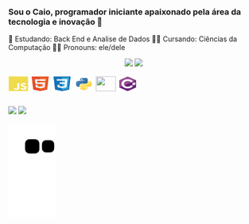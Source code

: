 ### Sou o Caio, programador iniciante apaixonado pela área da tecnologia e inovação 👋

📝 Estudando: Back End e Analise de Dados
👨‍🎓 Cursando: Ciências da Computação
👨🏻 Pronouns: ele/dele

</div>
<div align="center">
  <img height="180em" src="https://github-readme-stats.vercel.app/api?username=CaioEnzo23&show_icons=true&theme=dark"/>
  <img height="180em" src="https://github-readme-stats.vercel.app/api/top-langs/?username=CaioEnzo23&layout=compact&langs_count=7&theme=dark"/>
</div>

<div style="display: inline_block"><br>
  <img align="center" alt="Rafa-Js" height="30" width="40" src="https://raw.githubusercontent.com/devicons/devicon/master/icons/javascript/javascript-plain.svg">
  <img align="center" alt="Rafa-Ts" height="30" width="40" src="https://raw.githubusercontent.com/devicons/devicon/master/icons/html5/html5-original.svg">
  <img align="center" alt="Rafa-CSS" height="30" width="40" src="https://raw.githubusercontent.com/devicons/devicon/master/icons/css3/css3-original.svg">
  <img align="center" alt="Rafa-Python" height="30" width="40" src="https://raw.githubusercontent.com/devicons/devicon/master/icons/python/python-original.svg">
   <img src="https://cdn.jsdelivr.net/gh/devicons/devicon/icons/postgresql/postgresql-original.svg" align="center" height="30" width="40"
<link rel="stylesheet" href="https://cdn.jsdelivr.net/gh/devicons/devicon@v2.15.1/devicon.min.css">
 <img align="center" alt="Rafa-Csharp" height="30" width="40" src="https://raw.githubusercontent.com/devicons/devicon/master/icons/csharp/csharp-original.svg">         
</div>

##

<div> 
  
  <a href = "mailto:caioenzo99@gmail.com"><img src="https://img.shields.io/badge/-Gmail-%23333?style=for-the-badge&logo=gmail&logoColor=white" target="_blank"></a>
  <a href="https://www.linkedin.com/in/caio-enzo-9459ba208/" target="_blank"><img src="https://img.shields.io/badge/-LinkedIn-%230077B5?style=for-the-badge&logo=linkedin&logoColor=white" target="_blank"></a> 
  
</div>

![Snake animation](https://github.com/CaioEnzo23/CaioEnzo23/blob/output/github-contribution-grid-snake.svg)
